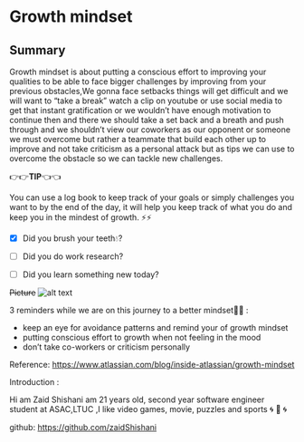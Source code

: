 # **Growth mindset**

## **Summary**
Growth mindset is about putting a conscious effort to improving your qualities to be able to face bigger challenges by improving from your previous obstacles,We gonna face setbacks things will get difficult and we will want to “take a break” watch a clip on youtube or use social media  to get that instant gratification or we wouldn’t have enough motivation to continue then and there  we should take a set back and a breath and push through and we shouldn’t view our coworkers as our opponent or someone we must overcome but rather a teammate that build each other up to improve and not take criticism as a personal attack but as tips we can use to overcome the obstacle so we can tackle new challenges.

:point_right::point_right:**TIP**:point_left::point_left:

You can use a log book to keep track of your goals or simply challenges you want to by the end of the day, it will help you keep track of what you do and keep you in the mindest of growth. :zap::zap:

- [x] Did you brush your teeth:droplet:? 
- [ ] Did you do work research?
- [ ] Did you learn something new today?


~~Picture~~
![alt text](http://higheredparent.com/wp-content/uploads/2018/11/Mindset-is-everything-1080x675.jpg)

3 reminders while we are on this journey to a better mindset:pill::pill: :
- keep an eye for avoidance patterns and remind your of growth mindset
- putting conscious effort to growth when not feeling in the mood
- don’t take co-workers or criticism personally 


Reference: 
https://www.atlassian.com/blog/inside-atlassian/growth-mindset

Introduction :

Hi am Zaid Shishani am 21 years old, second year software engineer student at ASAC,LTUC ,I like video games, movie, puzzles and sports :cyclone: :dragon: :cyclone: 

github:
https://github.com/zaidShishani

